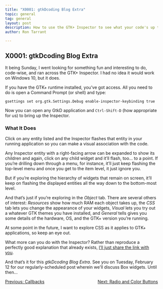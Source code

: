 ```yaml
---
title: "X0001: gtkDcoding Blog Extra"
topic: general
tag: general
layout: post
description: How to use the GTK+ Inspector to see what your code's up to.
author: Ron Tarrant

---
```


## X0001: gtkDcoding Blog Extra

It being Sunday, I went looking for something fun and interesting to do, code-wise, and ran across the GTK+ Inspector. I had no idea it would work on Windows 10, but it does.

If you have the GTK+ runtime installed, you’ve got access. All you need to do is open a Command Prompt (or shell) and type:

	gsettings set org.gtk.Settings.Debug enable-inspector-keybinding true

Now you can open any GtkD application and `Ctrl-Shift-D` (how appropriate for us) to bring up the Inspector.

### What It Does

Click on any entity listed and the Inspector flashes that entity in your running application so you can make a visual association with the code.

Any Inspector entity with a right-facing arrow can be expanded to show its children and again, click on any child widget and it’ll flash, too... to a point. If you’re drilling down through a menu, for instance, it’ll just keep flashing the top-level menu and once you get to the item level, it just ignore you.

But if you’re exploring the hierarchy of widgets that remain on screen, it’ll keep on flashing the displayed entities all the way down to the bottom-most level.

And that’s just if you’re exploring in the *Object* tab. There are several others of interest: *Resources* show how much RAM each object takes up, the *CSS* tab lets you change the appearance of your widgets, *Visual* lets you try out a whatever GTK themes you have installed, and *General* tells gives you some details of the hardware, OS, and the GTK+ version you’re running.

At some point in the future, I want to explore CSS as it applies to GTK+ applications, so keep an eye out.

What more can you do with the Inspector? Rather than reproduce a perfectly good explanation that already exists, [I’ll just share the link with you]( https://blog.gtk.org/2017/04/05/the-gtk-inspector/).

And that’s it for this *gtkDcoding Blog Extra*. See you on Tuesday, February 12 for our regularly-scheduled post wherein we'll discuss Box widgets. Until then...

<div class="blog-nav">
	<div style="float: left;">
		<a href="/2019/02/08/0008-callbacks.html">Previous: Callbacks</a>
	</div>
	<div style="float: right;">
		<a href="/2019/02/12/0009-layout-containers.html">Next: Radio and Color Buttons</a>
	</div>
</div>
